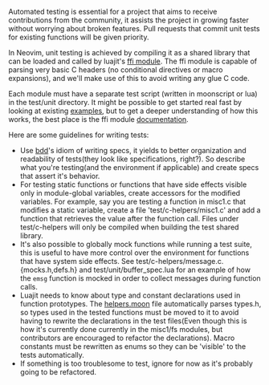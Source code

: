 Automated testing is essential for a project that aims to receive contributions from the community, it assists the project in growing faster without worrying about broken features. Pull requests that commit unit tests for existing functions will be given priority.

In Neovim, unit testing is achieved by compiling it as a shared library that can be loaded and called by luajit's [ffi module](http://luajit.org/ext_ffi.html). The ffi module is capable of parsing very basic C headers (no conditional directives or macro expansions), and we'll make use of this to avoid writing any glue C code. 

Each module must have a separate test script (written in moonscript or lua) in the test/unit directory. It might be possible to get started real fast by looking at existing [examples](https://github.com/neovim/neovim/tree/master/test/unit), but to get a deeper understanding of how this works, the best place is the ffi module [documentation](http://luajit.org/ext_ffi.html).

Here are some guidelines for writing tests:

- Use [bdd](http://en.wikipedia.org/wiki/Behavior-driven_development)'s idiom of writing specs, it yields to better organization and readability of tests(they look like specifications, right?). So describe what you're testing(and the environment if applicable) and create specs that assert it's behavior.
- For testing static functions or functions that have side effects visible only in module-global variables, create accessors for the modified variables. For example, say you are testing a function in misc1.c that modifies a static variable, create a file 'test/c-helpers/misc1.c' and add a function that retrieves the value after the function call. Files under test/c-helpers will only be compiled when building the test shared library.
- It's also possible to globally mock functions while running a test suite, this is useful to have more control over the environment for functions that have system side effects. See test/c-helpers/message.c.{mocks.h,defs.h} and test/unit/buffer_spec.lua for an example of how the `emsg` function is mocked in order to collect messages during function calls.
- Luajit needs to know about type and constant declarations used in function prototypes. The [helpers.moon](https://github.com/neovim/neovim/blob/master/test/unit/helpers.moon) file automatically parses types.h, so types used in the tested functions must be moved to it to avoid having to rewrite the declarations in the test files(Even though this is how it's currently done currently in the misc1/fs modules, but contributors are encouraged to refactor the declarations). Macro constants must be rewritten as enums so they can be 'visible' to the tests automatically.
- If something is too troublesome to test, ignore for now as it's probably going to be refactored.

